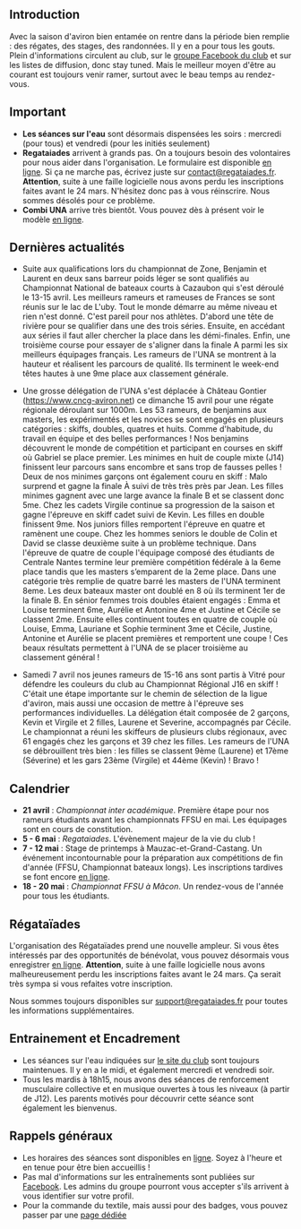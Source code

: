 ## Introduction

Avec la saison d'aviron bien entamée on rentre dans la période bien remplie : des régates, des stages, des randonnées. Il y en a pour tous les gouts. Plein d'informations circulent au club, sur le [groupe Facebook du club](https://www.facebook.com/groups/178457672172317/) et sur les listes de diffusion, donc stay tuned. Mais le meilleur moyen d'être au courant est toujours venir ramer, surtout avec le beau temps au rendez-vous.

## Important

* **Les séances sur l'eau** sont désormais dispensées les soirs : mercredi (pour tous) et vendredi (pour les initiés seulement)
* **Regataiades** arrivent à grands pas. On a toujours besoin des volontaires pour nous aider dans l'organisation. Le formulaire est disponible [en ligne](http://registration.regataiades.fr/fr/volunteering-registration#). Si ça ne marche pas, écrivez juste sur contact@regataiades.fr. **Attention**, suite à une faille logicielle nous avons perdu les inscriptions faites avant le 24 mars. N'hésitez donc pas à vous réinscrire. Nous sommes désolés pour ce problème.
* **Combi UNA** arrive très bientôt. Vous pouvez dès à présent voir le modèle [en ligne](http://univ-nantes-aviron.fr/libraries/images/universite-nantes-aviron-una-2-src-7832087389.jpg).

## Dernières actualités

* Suite aux qualifications lors du championnat de Zone, Benjamin et Laurent en deux sans barreur poids léger se sont qualifiés au Championnat National de bateaux courts à Cazaubon qui s'est déroulé le 13-15 avril. Les meilleurs rameurs et rameuses de Frances se sont réunis sur le lac de L'uby. Tout le monde démarre au même niveau et rien n'est donné. C'est pareil pour nos athlètes. D'abord une tête de rivière pour se qualifier dans une des trois séries. Ensuite, en accédant aux séries il faut aller chercher la place dans les démi-finales. Enfin, une troisième course pour essayer de s'aligner dans la finale A parmi les six meilleurs équipages français. Les rameurs de l'UNA se montrent à la hauteur et réalisent les parcours de qualité. Ils terminent le week-end têtes hautes à une 9me place aux classement générale.

* Une grosse délégation de l'UNA s'est déplacée à Château Gontier (https://www.cncg-aviron.net) ce dimanche 15 avril pour une régate régionale déroulant sur 1000m. Les 53 rameurs, de benjamins aux masters, les expérimentés et les novices se sont engagés en plusieurs catégories : skiffs, doubles, quatres et huits. Comme d'habitude, du travail en équipe et des belles performances !
Nos benjamins découvrent le monde de compétition et participant en courses en skiff où Gabriel se place premier.
Les minimes en huit de couple mixte (J14) finissent leur parcours sans encombre et sans trop de fausses pelles ! Deux de nos minimes garçons ont également couru en skiff : Malo surprend et gagne la finale À suivi de très très près par Jean.
Les filles minimes gagnent avec une large avance la finale B et se classent donc 5me.
Chez les cadets Virgile continue sa progression de la saison et gagne l'épreuve en skiff cadet suivi de Kevin. Les filles en double finissent 9me.
Nos juniors filles remportent l'épreuve en quatre et ramènent une coupe.
Chez les hommes seniors le double de Colin et David se classe deuxième suite à un problème technique.  Dans l'épreuve de quatre de couple l'équipage composé des étudiants de Centrale Nantes termine leur première compétition fédérale à la 6eme place tandis que les masters s’emparent de la 2eme place.
Dans une catégorie très remplie de quatre barré les masters de l'UNA terminent 8eme. Les deux bateaux master ont doublé en 8 où ils terminent 1er de la finale B.
En sénior femmes trois doubles étaient engagés : Emma et Louise terminent 6me, Aurélie et Antonine 4me et Justine et Cécile se classent 2me. Ensuite elles continuent toutes en quatre de couple où Louise, Emma, Lauriane et Sophie terminent 3me et Cécile, Justine, Antonine et Aurélie se placent premières et remportent une coupe !
Ces beaux résultats permettent à l'UNA de se placer troisième au classement général !

* Samedi 7 avril nos jeunes rameurs de 15-16 ans sont partis à Vitré pour défendre les couleurs du club au Championnat Régional J16 en skiff ! C'était une étape importante sur le chemin de sélection de la ligue d'aviron, mais aussi une occasion de mettre à l'épreuve ses performances individuelles. La délégation était composée de 2 garçons, Kevin et Virgile et 2 filles, Laurene et Severine, accompagnés par Cécile.
Le championnat a réuni les skiffeurs de plusieurs clubs régionaux, avec 61 engagés chez les garçons et 39 chez les filles. Les rameurs de l'UNA se débrouillent très bien : les filles se classent 9ème (Laurene) et 17ème (Séverine) et les gars 23ème (Virgile) et 44ème (Kevin) !
Bravo !

## Calendrier

* **21 avril** : *Championnat inter académique*. Première étape pour nos rameurs étudiants avant les championnats FFSU en mai. Les équipages sont en cours de constitution.
* **5 - 6 mai** : *Regataiades*. L'évènement majeur de la vie du club !
* **7 - 12 mai** : Stage de printemps à Mauzac-et-Grand-Castang. Un événement incontournable pour la préparation aux compétitions de fin d'année (FFSU, Championnat bateaux longs). Les inscriptions tardives se font encore [en ligne](https://www.helloasso.com/associations/universite-de-nantes-aviron/evenements/stage-de-printemps-a-mauzac-et-grand-castang).
* **18 - 20 mai** : *Championnat FFSU à Mâcon*. Un rendez-vous de l'année pour tous les étudiants.

## Régataïades

L'organisation des Régataïades prend une nouvelle ampleur. Si vous êtes intéressés par des opportunités de bénévolat, vous pouvez désormais vous enregistrer [en ligne](http://registration.regataiades.fr/fr/volunteering-registration). **Attention**, suite à une faille logicielle nous avons malheureusement perdu les inscriptions faites avant le 24 mars. Ça serait très sympa si vous refaites votre inscription.

Nous sommes toujours disponibles sur support@regataiades.fr pour toutes les informations supplémentaires.

## Entrainement et Encadrement

* Les séances sur l'eau indiquées sur [le site du club](http://univ-nantes-aviron.frpage/horaires) sont toujours maintenues. Il y en a le midi, et également mercredi et vendredi soir.
* Tous les mardis à 18h15, nous avons des séances de renforcement musculaire collective et en musique ouvertes à tous les niveaux (à partir de J12). Les parents motivés pour découvrir cette séance sont également les bienvenus.

## Rappels généraux

* Les horaires des séances sont disponibles en [ligne](http://univ-nantes-aviron.fr/page/horaires). Soyez à l'heure et en tenue pour être bien accueillis !
* Pas mal d'informations sur les entraînements sont publiées sur [Facebook](https://www.facebook.com/groups/178457672172317/). Les admins du groupe pourront vous accepter s'ils arrivent à vous identifier sur votre profil.
* Pour la commande du textile, mais aussi pour des badges, vous pouvez passer par une [page dédiée](https://www.helloasso.com/associations/universite-de-nantes-aviron/evenements/vente-textile-2017-2018)
